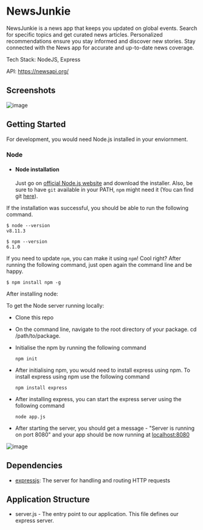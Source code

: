 # NewsJunkie

NewsJunkie is a news app that keeps you updated on global events. Search for specific topics and get curated news articles. Personalized recommendations ensure you stay informed and discover new stories. Stay connected with the News app for accurate and up-to-date news coverage.

Tech Stack: NodeJS, Express 

API: https://newsapi.org/

## Screenshots 

![image](https://github.com/uday-das/news-app/assets/89590597/0f2c9cc3-0cc4-4f74-8ccc-9591063357c2)

## Getting Started

For development, you would need Node.js installed in your enviornment. 

### Node
- #### Node installation

  Just go on [official Node.js website](https://nodejs.org/) and download the installer.
Also, be sure to have `git` available in your PATH, `npm` might need it (You can find git [here](https://git-scm.com/)).

If the installation was successful, you should be able to run the following command.

    $ node --version
    v8.11.3

    $ npm --version
    6.1.0

If you need to update `npm`, you can make it using `npm`! Cool right? After running the following command, just open again the command line and be happy.

    $ npm install npm -g
    
After installing node: 

To get the Node server running locally: 

* Clone this repo
* On the command line, navigate to the root directory of your package. cd /path/to/package.
* Initialise the npm by running the following command 

  ```
  npm init 
  ```
  
* After initialising npm, you would need to install express using npm. To install express using npm use the following command 

  ```
  npm install express
  ```
* After installing express, you can start the express server using the following command 

  ```
  node app.js
  ```
  
* After starting the server, you should get a message - "Server is running on port 8080" and your app should be now running at [localhost:8080](http://localhost:8080/)

![image](https://github.com/uday-das/news-app/assets/89590597/41202b69-31ae-4df6-838b-288ed7995ebc)

## Dependencies 
* [expressjs](https://github.com/expressjs/express):  The server for handling and routing HTTP requests

## Application Structure 

* server.js - The entry point to our application. This file defines our express server. 
